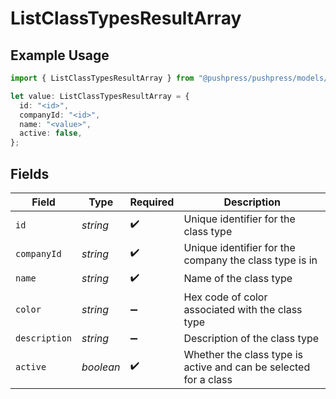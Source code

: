 # ListClassTypesResultArray

## Example Usage

```typescript
import { ListClassTypesResultArray } from "@pushpress/pushpress/models/operations";

let value: ListClassTypesResultArray = {
  id: "<id>",
  companyId: "<id>",
  name: "<value>",
  active: false,
};
```

## Fields

| Field                                                            | Type                                                             | Required                                                         | Description                                                      |
| ---------------------------------------------------------------- | ---------------------------------------------------------------- | ---------------------------------------------------------------- | ---------------------------------------------------------------- |
| `id`                                                             | *string*                                                         | :heavy_check_mark:                                               | Unique identifier for the class type                             |
| `companyId`                                                      | *string*                                                         | :heavy_check_mark:                                               | Unique identifier for the company the class type is in           |
| `name`                                                           | *string*                                                         | :heavy_check_mark:                                               | Name of the class type                                           |
| `color`                                                          | *string*                                                         | :heavy_minus_sign:                                               | Hex code of color associated with the class type                 |
| `description`                                                    | *string*                                                         | :heavy_minus_sign:                                               | Description of the class type                                    |
| `active`                                                         | *boolean*                                                        | :heavy_check_mark:                                               | Whether the class type is active and can be selected for a class |